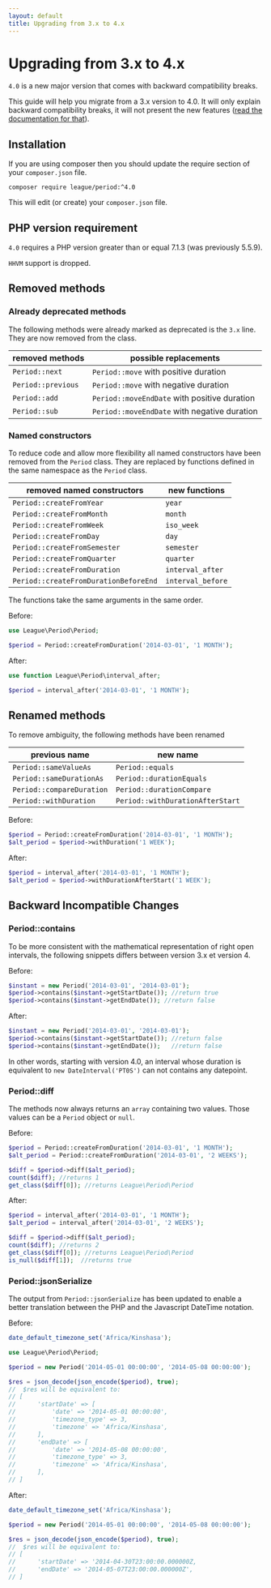 ```yaml
---
layout: default
title: Upgrading from 3.x to 4.x
---
```


# Upgrading from 3.x to 4.x

`4.0` is a new major version that comes with backward compatibility breaks.

This guide will help you migrate from a 3.x version to 4.0. It will only explain backward compatibility breaks, it will not present the new features ([read the documentation for that](/4.0/)).

## Installation

If you are using composer then you should update the require section of your `composer.json` file.

~~~
composer require league/period:^4.0
~~~

This will edit (or create) your `composer.json` file.

## PHP version requirement

`4.0` requires a PHP version greater than or equal 7.1.3 (was previously 5.5.9).

<p class="message-warning"><code>HHVM</code> support is dropped.</p>

## Removed methods

### Already deprecated methods

The following methods were already marked as deprecated is the `3.x` line. They are now removed from the class.

| removed methods    | possible replacements                        |
| ------------------ | -------------------------------------------- |
| `Period::next`     | `Period::move` with positive duration        |
| `Period::previous` | `Period::move` with negative duration        |
| `Period::add`      | `Period::moveEndDate` with positive duration |
| `Period::sub`      | `Period::moveEndDate` with negative duration |

### Named constructors

To reduce code and allow more flexibility all named constructors have been removed from the `Period` class. They are replaced by functions defined in the same namespace as the `Period` class.

| removed named constructors            |  new functions    |
| ------------------------------------- | ----------------- |
| `Period::createFromYear`              | `year`            |
| `Period::createFromMonth`             | `month`           |
| `Period::createFromWeek`              | `iso_week`        |
| `Period::createFromDay`               | `day`             |
| `Period::createFromSemester`          | `semester`        |
| `Period::createFromQuarter`           | `quarter`         |
| `Period::createFromDuration`          | `interval_after`  |
| `Period::createFromDurationBeforeEnd` | `interval_before` |

The functions take the same arguments in the same order.

Before:

~~~php
use League\Period\Period;

$period = Period::createFromDuration('2014-03-01', '1 MONTH');
~~~

After:

~~~php
use function League\Period\interval_after;

$period = interval_after('2014-03-01', '1 MONTH');
~~~

## Renamed methods

To remove ambiguity, the following methods have been renamed

| previous name                 |  new name                        |
| ----------------------------- | -------------------------------- |
| `Period::sameValueAs`         | `Period::equals`                 |
| `Period::sameDurationAs`      | `Period::durationEquals`         |
| `Period::compareDuration`     | `Period::durationCompare`        |
| `Period::withDuration`        | `Period::withDurationAfterStart` |

Before:

~~~php
$period = Period::createFromDuration('2014-03-01', '1 MONTH');
$alt_period = $period->withDuration('1 WEEK');
~~~

After:

~~~php
$period = interval_after('2014-03-01', '1 MONTH');
$alt_period = $period->withDurationAfterStart('1 WEEK');
~~~

## Backward Incompatible Changes

### Period::contains

To be more consistent with the mathematical representation of right open intervals, the following snippets differs between version 3.x et version 4.

Before:

~~~php
$instant = new Period('2014-03-01', '2014-03-01');
$period->contains($instant->getStartDate()); //return true
$period->contains($instant->getEndDate()); //return false
~~~

After:

~~~php
$instant = new Period('2014-03-01', '2014-03-01');
$period->contains($instant->getStartDate()); //return false
$period->contains($instant->getEndDate());   //return false
~~~

In other words, starting with version 4.0, an interval whose duration is equivalent to `new DateInterval('PT0S')` can not contains any datepoint.

### Period::diff

The methods now always returns an `array` containing two values. Those values can be a `Period` object or `null`.

Before:

~~~php
$period = Period::createFromDuration('2014-03-01', '1 MONTH');
$alt_period = Period::createFromDuration('2014-03-01', '2 WEEKS');

$diff = $period->diff($alt_period);
count($diff); //returns 1
get_class($diff[0]); //returns League\Period\Period
~~~

After:

~~~php
$period = interval_after('2014-03-01', '1 MONTH');
$alt_period = interval_after('2014-03-01', '2 WEEKS');

$diff = $period->diff($alt_period);
count($diff); //returns 2
get_class($diff[0]); //returns League\Period\Period
is_null($diff[1]);  //returns true
~~~

### Period::jsonSerialize

The output from `Period::jsonSerialize` has been updated to enable a better translation between the PHP and the Javascript DateTime notation.

Before:

~~~php
date_default_timezone_set('Africa/Kinshasa');

use League\Period\Period;

$period = new Period('2014-05-01 00:00:00', '2014-05-08 00:00:00');

$res = json_decode(json_encode($period), true);
//  $res will be equivalent to:
// [
//      'startDate' => [
//          'date' => '2014-05-01 00:00:00',
//          'timezone_type' => 3,
//          'timezone' => 'Africa/Kinshasa',
//      ],
//      'endDate' => [
//          'date' => '2014-05-08 00:00:00',
//          'timezone_type' => 3,
//          'timezone' => 'Africa/Kinshasa',
//      ],
// ]
~~~

After:

~~~php
date_default_timezone_set('Africa/Kinshasa');

$period = new Period('2014-05-01 00:00:00', '2014-05-08 00:00:00');

$res = json_decode(json_encode($period), true);
//  $res will be equivalent to:
// [
//      'startDate' => '2014-04-30T23:00:00.000000Z,
//      'endDate' => '2014-05-07T23:00:00.000000Z',
// ]
~~~
